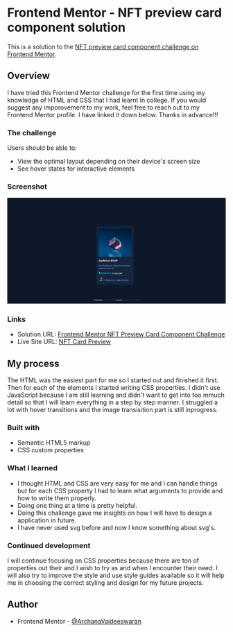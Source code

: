 # Frontend Mentor - NFT preview card component solution

This is a solution to the [NFT preview card component challenge on Frontend Mentor](https://www.frontendmentor.io/challenges/nft-preview-card-component-SbdUL_w0U).


## Overview

I have tried this Frontend Mentor challenge for the first time using my knowledge of HTML and CSS that I had learnt in college. If you would suggest any imporovement to my work, feel free to reach out to my Frontend Mentor profile. I have linked it down below. Thanks in advance!!!

### The challenge

Users should be able to:

- View the optimal layout depending on their device's screen size
- See hover states for interactive elements

### Screenshot

![Screenshot](screenshot/Screenshot193954.png)

### Links

- Solution URL: [Frontend Mentor NFT Preview Card Component Challenge](https://www.frontendmentor.io/solutions/nft-preview-card-component-CRhRsAr_X)
- Live Site URL: [NFT Card Preview](https://archanavaideeswaran.github.io/NFTCardPreview/)

## My process

The HTML was the easiest part for me so I started out and finished it first. Then for each of the elements I started writing CSS properties. I didn't use JavaScript because I am still learning and didn't want to get into too mmuch detail so that I will learn everything in a step by step manner. I struggled a lot with hover transitions and the image transisition part is still inprogress.

### Built with

- Semantic HTML5 markup
- CSS custom properties

### What I learned

- I thought HTML and CSS are very easy for me and I can handle things but for each CSS property I had to learn what arguments to provide and how to write them properly.
- Doing one thing at a time is pretty helpful.
- Doing this challenge gave me insights on how I will have to design a application in future.
- I have never used svg before and now I know something about svg's.


### Continued development

I will continue focusing on CSS properties because there are ton of properties out their and I wish to try as and when I encounter their need. I will also try to improve the style and use style guides available so it will help me in choosing the correct styling and design for my future projects.

## Author

- Frontend Mentor - [@ArchanaVaideeswaran](https://www.frontendmentor.io/profile/ArchanaVaideeswaran)

